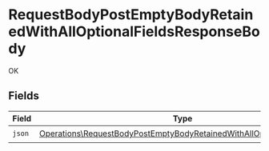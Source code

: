 # RequestBodyPostEmptyBodyRetainedWithAllOptionalFieldsResponseBody

OK


## Fields

| Field                                                                                                                                                        | Type                                                                                                                                                         | Required                                                                                                                                                     | Description                                                                                                                                                  |
| ------------------------------------------------------------------------------------------------------------------------------------------------------------ | ------------------------------------------------------------------------------------------------------------------------------------------------------------ | ------------------------------------------------------------------------------------------------------------------------------------------------------------ | ------------------------------------------------------------------------------------------------------------------------------------------------------------ |
| `json`                                                                                                                                                       | [Operations\RequestBodyPostEmptyBodyRetainedWithAllOptionalFieldsJson](../../Models/Operations/RequestBodyPostEmptyBodyRetainedWithAllOptionalFieldsJson.md) | :heavy_check_mark:                                                                                                                                           | N/A                                                                                                                                                          |